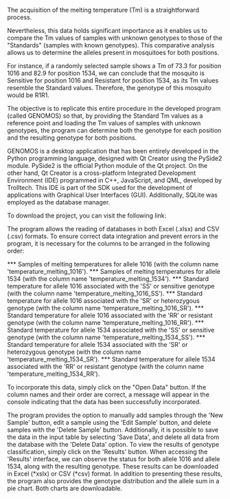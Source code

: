 The acquisition of the melting temperature (Tm) is a straightforward process. 

Nevertheless, this data holds significant importance as it enables us to compare the Tm values of samples with unknown genotypes to those of the "Standards" (samples with known genotypes). This comparative analysis allows us to determine the alleles present in mosquitoes for both positions.

For instance, if a randomly selected sample shows a Tm of 73.3 for position 1016 and 82.9 for position 1534, we can conclude that the mosquito is Sensitive for position 1016 and Resistant for position 1534, as its Tm values resemble the Standard values. Therefore, the genotype of this mosquito would be R1R1.

The objective is to replicate this entire procedure in the developed program (called GENOMOS) so that, by providing the Standard Tm values as a reference point and loading the Tm values of samples with unknown genotypes, the program can determine both the genotype for each position and the resulting genotype for both positions.

GENOMOS is a desktop application that has been entirely developed in the Python programming language, designed with Qt Creator using the PySide2 module. PySide2 is the official Python module of the Qt project. On the other hand, Qt Creator is a cross-platform Integrated Development Environment (IDE) programmed in C++, JavaScript, and QML, developed by Trolltech. This IDE is part of the SDK used for the development of applications with Graphical User Interfaces (GUI). Additionally, SQLite was employed as the database manager. 

To download the project, you can visit the following link:


The program allows the reading of databases in both Excel (.xlsx) and CSV (.csv) formats. To ensure correct data integration and prevent errors in the program, it is necessary for the columns to be arranged in the following order:

*** Samples of melting temperatures for allele 1016 (with the column name 'temperature_melting_1016').
*** Samples of melting temperatures for allele 1534 (with the column name 'temperature_melting_1534').
*** Standard temperature for allele 1016 associated with the 'SS' or sensitive genotype (with the column name 'temperature_melting_1016_SS').
*** Standard temperature for allele 1016 associated with the 'SR' or heterozygous genotype (with the column name 'temperature_melting_1016_SR').
*** Standard temperature for allele 1016 associated with the 'RR' or resistant genotype (with the column name 'temperature_melting_1016_RR').
*** Standard temperature for allele 1534 associated with the 'SS' or sensitive genotype (with the column name 'temperature_melting_1534_SS').
*** Standard temperature for allele 1534 associated with the 'SR' or heterozygous genotype (with the column name 'temperature_melting_1534_SR').
*** Standard temperature for allele 1534 associated with the 'RR' or resistant genotype (with the column name 'temperature_melting_1534_RR').

To incorporate this data, simply click on the "Open Data" button. If the column names and their order are correct, a message will appear in the console indicating that the data has been successfully incorporated.

The program provides the option to manually add samples through the 'New Sample' button, edit a sample using the 'Edit Sample' button, and delete samples with the 'Delete Sample' button. Additionally, it is possible to save the data in the input table by selecting 'Save Data', and delete all data from the database with the 'Delete Data' option. To view the results of genotype classification, simply click on the 'Results' button. When accessing the 'Results' interface, we can observe the status for both allele 1016 and allele 1534, along with the resulting genotype. These results can be downloaded in Excel (*xslx) or CSV (*csv) format. In addition to presenting these results, the program also provides the genotype distribution and the allele sum in a pie chart. Both charts are downloadable.




